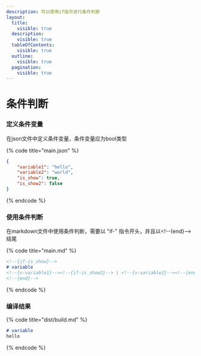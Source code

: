 ```yaml
---
description: 可以使用if指令进行条件判断
layout:
  title:
    visible: true
  description:
    visible: true
  tableOfContents:
    visible: true
  outline:
    visible: true
  pagination:
    visible: true
---
```


# 条件判断

### 定义条件变量

在json文件中定义条件变量，条件变量应为bool类型

{% code title="main.json" %}
```json
{
    "variable1": "hello",
    "variable2": "world",
    "is_show": true,
    "is_show2": false
}
```
{% endcode %}

### 使用条件判断

在markdown文件中使用条件判断，需要以 "if-" 指令开头，并且以\<!--{end}-->结尾

{% code title="main.md" %}
```markdown
<!--{if-is_show}-->
# variable
<!--{v-variable1}--><!--{if-is_show2}--> : <!--{v-variable2}--><!--{end}-->
<!--{end}-->
```
{% endcode %}

### 编译结果

{% code title="dist/build.md" %}
```markdown
# variable
hello
```
{% endcode %}
